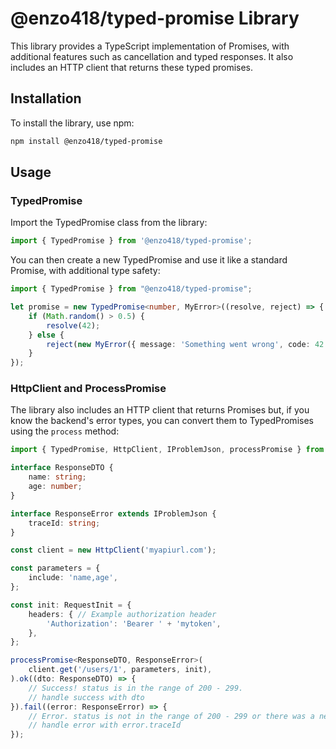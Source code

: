 # @enzo418/typed-promise Library

This library provides a TypeScript implementation of Promises, with additional features such as cancellation and typed responses. It also includes an HTTP client that returns these typed promises.

## Installation

To install the library, use npm:

```sh
npm install @enzo418/typed-promise
```

## Usage
### TypedPromise
Import the TypedPromise class from the library:

```typescript
import { TypedPromise } from '@enzo418/typed-promise';
```

You can then create a new TypedPromise and use it like a standard Promise, with additional type safety:

```typescript
import { TypedPromise } from "@enzo418/typed-promise";

let promise = new TypedPromise<number, MyError>((resolve, reject) => {
    if (Math.random() > 0.5) {
        resolve(42);
    } else {
        reject(new MyError({ message: 'Something went wrong', code: 42 }));
    }
});
```

### HttpClient and ProcessPromise
The library also includes an HTTP client that returns Promises but, if you know the backend's error types, you can convert them to TypedPromises using the `process` method:

```typescript
import { TypedPromise, HttpClient, IProblemJson, processPromise } from "@enzo418/typed-promise";

interface ResponseDTO {
    name: string;
    age: number;
}

interface ResponseError extends IProblemJson {
    traceId: string;
}

const client = new HttpClient('myapiurl.com');

const parameters = {
    include: 'name,age',
};

const init: RequestInit = {
    headers: { // Example authorization header
        'Authorization': 'Bearer ' + 'mytoken',
    },
};

processPromise<ResponseDTO, ResponseError>(
    client.get('/users/1', parameters, init),
).ok((dto: ResponseDTO) => {
    // Success! status is in the range of 200 - 299.
    // handle success with dto
}).fail((error: ResponseError) => {
    // Error. status is not in the range of 200 - 299 or there was a network error.
    // handle error with error.traceId
});
```